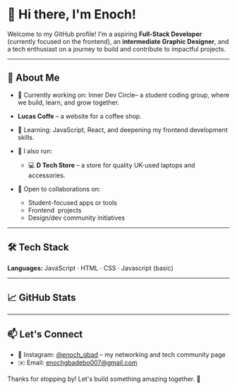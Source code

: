 # 👋 Hi there, I'm Enoch!

Welcome to my GitHub profile! I'm a aspiring **Full-Stack Developer** (currently focused on the frontend), an **intermediate Graphic Designer**, and a tech enthusiast on a journey to build and contribute to impactful projects.

---

## 🚀 About Me

* 🔭 Currently working on:
  Inner Dev Circle– a student coding group, where we build, learn, and grow together.

* **Lucas Coffe** – a website for a coffee shop.

* 🌱 Learning:
  JavaScript, React, and deepening my frontend development skills.

* 💼 I also run:

  * 💻 **D Tech Store** – a store for quality UK-used laptops and accessories.

* 🤝 Open to collaborations on:

  * Student-focused apps or tools
  * Frontend  projects
  * Design/dev community initiatives

---

## 🛠️ Tech Stack

**Languages:**
JavaScript · HTML · CSS · Javascript (basic)

---

## 📈 GitHub Stats

---

## 📫 Let's Connect

* 💬 Instagram: [@enoch_gbad]([https://instagram.com/enoch_gbad) – my networking and tech community page
* ✉️ Email: [enochgbadebo007@gmail.com](mailto:enochgbadebo007@gmail.com)

Thanks for stopping by! Let's build something amazing together. 🌟
